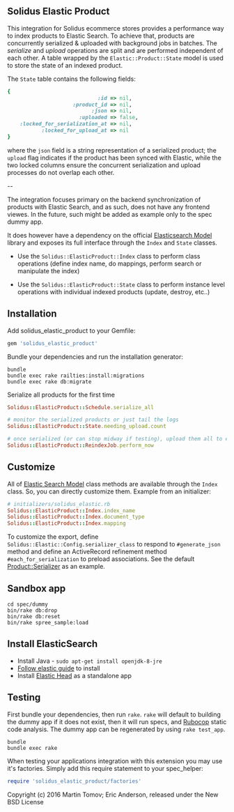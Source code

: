 Solidus Elastic Product
-----------------------

This integration for Solidus ecommerce stores provides a performance way to index products to Elastic Search. To achieve that, products are concurrently serialized & uploaded with background jobs in batches. The _serialize_ and _upload_ operations are split and are performed independent of each other. A table wrapped by the `Elastic::Product::State` model is used to store the state of an indexed product.

The `State` table contains the following fields:

```ruby
{
                             :id => nil,
                     :product_id => nil,
                           :json => nil,
                       :uploaded => false,
    :locked_for_serialization_at => nil,
           :locked_for_upload_at => nil
}
```

where the `json` field is a string representation of a serialized product; the `upload` flag indicates if the product has been synced with Elastic, while the two locked columns ensure the concurrent serialization and upload processes do not overlap each other.


--

The integration focuses primary on the backend synchronization of products with Elastic Search, and as such, does not have any frontend viewes. In the future, such might be added as example only to the spec dummy app.

It does however have a dependency on the official [Elasticsearch Model](https://github.com/elastic/elasticsearch-rails/tree/master/elasticsearch-model) library and exposes its full interface through the `Index` and `State` classes.

 - Use the `Solidus::ElasticProduct::Index` class to perform class operations (define index name, do mappings, perform search or manipulate the index)

 - Use the `Solidus::ElasticProduct::State` class to perform instance level operations with individual indexed products (update, destroy, etc..)


Installation
------------

Add solidus_elastic_product to your Gemfile:

```ruby
gem 'solidus_elastic_product'
```

Bundle your dependencies and run the installation generator:

```shell
bundle
bundle exec rake railties:install:migrations
bundle exec rake db:migrate
```

Serialize all products for the first time

```ruby
Solidus::ElasticProduct::Schedule.serialize_all

# monitor the serialized products or just tail the logs
Solidus::ElasticProduct::State.needing_upload.count

# once serialized (or can stop midway if testing), upload them all to elastic
Solidus::ElasticProduct::ReindexJob.perform_now
```

Customize
---------

All of [Elastic Search Model](https://github.com/elastic/elasticsearch-rails/tree/master/elasticsearch-model's) class methods are available through the `Index` class. So, you can directly customize them. Example from an initializer:

```ruby
# initializers/solidus_elastic.rb
Solidus::ElasticProduct::Index.index_name
Solidus::ElasticProduct::Index.document_type
Solidus::ElasticProduct::Index.mapping
```

To customize the export, define `Solidus::Elastic::Config.serializer_class` to respond to `#generate_json` method and define an ActiveRecord refinement method `#each_for_serialization` to preload associations. See the default [Product::Serializer](https://github.com/boomerdigital/solidus_elastic_search/blob/master/app/models/solidus/elastic/product/serializer.rb) as an example.


Sandbox app
-------
    cd spec/dummy
    bin/rake db:drop
    bin/rake db:reset
    bin/rake spree_sample:load


Install ElasticSearch
-------
  - Install Java - `sudo apt-get install openjdk-8-jre`
  - [Follow elastic guide](https://www.elastic.co/guide/en/elasticsearch/reference/current/deb.html) to install
  - Install [Elastic Head](https://github.com/mobz/elasticsearch-head) as a standalone app


Testing
-------

First bundle your dependencies, then run `rake`. `rake` will default to building the dummy app if it does not exist, then it will run specs, and [Rubocop](https://github.com/bbatsov/rubocop) static code analysis. The dummy app can be regenerated by using `rake test_app`.

```shell
bundle
bundle exec rake
```

When testing your applications integration with this extension you may use it's factories.
Simply add this require statement to your spec_helper:

```ruby
require 'solidus_elastic_product/factories'
```

Copyright (c) 2016 Martin Tomov; Eric Anderson, released under the New BSD License
